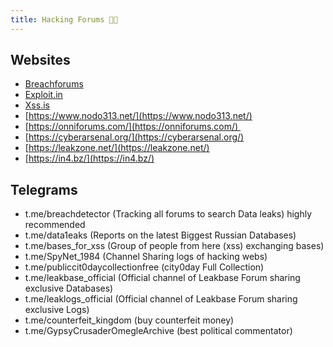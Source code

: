 ```yaml
---
title: Hacking Forums 🐦‍🔥
---
```

## Websites

- [Breachforums](https://breachforums.st)
- [Exploit.in](https://exploit.in/)
- [Xss.is](https://xss.is/)
- [https://www.nodo313.net/](https://www.nodo313.net/)
- [https://onniforums.com/](https://onniforums.com/) 
- [https://cyberarsenal.org/](https://cyberarsenal.org/)
- [https://leakzone.net/](https://leakzone.net/)
- [https://in4.bz/](https://in4.bz/)

## Telegrams

- t.me/breachdetector (Tracking all forums to search Data leaks) highly recommended
- t.me/data1eaks (Reports on the latest Biggest Russian Databases)
- t.me/bases_for_xss (Group of people from here (xss) exchanging bases)
- t.me/SpyNet_1984 (Channel Sharing logs of hacking webs)
- t.me/publiccit0daycollectionfree (city0day Full Collection)
- t.me/leakbase_official (Official channel of Leakbase Forum sharing exclusive Databases)
- t.me/leaklogs_official (Official channel of Leakbase Forum sharing exclusive Logs)
- t.me/counterfeit_kingdom (buy counterfeit money)
- t.me/GypsyCrusaderOmegleArchive (best political commentator)
